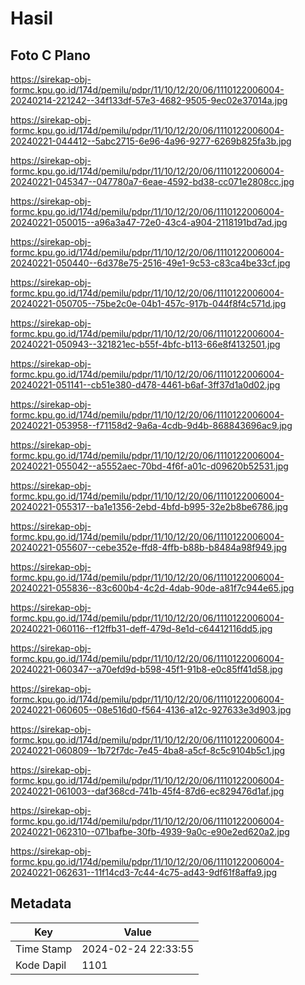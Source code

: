 # Hasil

## Foto C Plano

https://sirekap-obj-formc.kpu.go.id/174d/pemilu/pdpr/11/10/12/20/06/1110122006004-20240214-221242--34f133df-57e3-4682-9505-9ec02e37014a.jpg

https://sirekap-obj-formc.kpu.go.id/174d/pemilu/pdpr/11/10/12/20/06/1110122006004-20240221-044412--5abc2715-6e96-4a96-9277-6269b825fa3b.jpg

https://sirekap-obj-formc.kpu.go.id/174d/pemilu/pdpr/11/10/12/20/06/1110122006004-20240221-045347--047780a7-6eae-4592-bd38-cc071e2808cc.jpg

https://sirekap-obj-formc.kpu.go.id/174d/pemilu/pdpr/11/10/12/20/06/1110122006004-20240221-050015--a96a3a47-72e0-43c4-a904-2118191bd7ad.jpg

https://sirekap-obj-formc.kpu.go.id/174d/pemilu/pdpr/11/10/12/20/06/1110122006004-20240221-050440--6d378e75-2516-49e1-9c53-c83ca4be33cf.jpg

https://sirekap-obj-formc.kpu.go.id/174d/pemilu/pdpr/11/10/12/20/06/1110122006004-20240221-050705--75be2c0e-04b1-457c-917b-044f8f4c571d.jpg

https://sirekap-obj-formc.kpu.go.id/174d/pemilu/pdpr/11/10/12/20/06/1110122006004-20240221-050943--321821ec-b55f-4bfc-b113-66e8f4132501.jpg

https://sirekap-obj-formc.kpu.go.id/174d/pemilu/pdpr/11/10/12/20/06/1110122006004-20240221-051141--cb51e380-d478-4461-b6af-3ff37d1a0d02.jpg

https://sirekap-obj-formc.kpu.go.id/174d/pemilu/pdpr/11/10/12/20/06/1110122006004-20240221-053958--f71158d2-9a6a-4cdb-9d4b-868843696ac9.jpg

https://sirekap-obj-formc.kpu.go.id/174d/pemilu/pdpr/11/10/12/20/06/1110122006004-20240221-055042--a5552aec-70bd-4f6f-a01c-d09620b52531.jpg

https://sirekap-obj-formc.kpu.go.id/174d/pemilu/pdpr/11/10/12/20/06/1110122006004-20240221-055317--ba1e1356-2ebd-4bfd-b995-32e2b8be6786.jpg

https://sirekap-obj-formc.kpu.go.id/174d/pemilu/pdpr/11/10/12/20/06/1110122006004-20240221-055607--cebe352e-ffd8-4ffb-b88b-b8484a98f949.jpg

https://sirekap-obj-formc.kpu.go.id/174d/pemilu/pdpr/11/10/12/20/06/1110122006004-20240221-055836--83c600b4-4c2d-4dab-90de-a81f7c944e65.jpg

https://sirekap-obj-formc.kpu.go.id/174d/pemilu/pdpr/11/10/12/20/06/1110122006004-20240221-060116--f12ffb31-deff-479d-8e1d-c64412116dd5.jpg

https://sirekap-obj-formc.kpu.go.id/174d/pemilu/pdpr/11/10/12/20/06/1110122006004-20240221-060347--a70efd9d-b598-45f1-91b8-e0c85ff41d58.jpg

https://sirekap-obj-formc.kpu.go.id/174d/pemilu/pdpr/11/10/12/20/06/1110122006004-20240221-060605--08e516d0-f564-4136-a12c-927633e3d903.jpg

https://sirekap-obj-formc.kpu.go.id/174d/pemilu/pdpr/11/10/12/20/06/1110122006004-20240221-060809--1b72f7dc-7e45-4ba8-a5cf-8c5c9104b5c1.jpg

https://sirekap-obj-formc.kpu.go.id/174d/pemilu/pdpr/11/10/12/20/06/1110122006004-20240221-061003--daf368cd-741b-45f4-87d6-ec829476d1af.jpg

https://sirekap-obj-formc.kpu.go.id/174d/pemilu/pdpr/11/10/12/20/06/1110122006004-20240221-062310--071bafbe-30fb-4939-9a0c-e90e2ed620a2.jpg

https://sirekap-obj-formc.kpu.go.id/174d/pemilu/pdpr/11/10/12/20/06/1110122006004-20240221-062631--11f14cd3-7c44-4c75-ad43-9df61f8affa9.jpg


## Metadata

| Key        | Value               |
| ---------- | ------------------- |
| Time Stamp | 2024-02-24 22:33:55 |
| Kode Dapil | 1101                |



